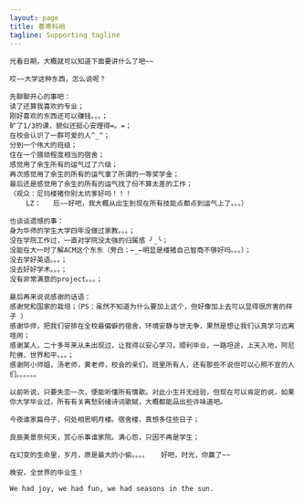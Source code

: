 ```yaml
---
layout: page
title: 春寒料峭 
tagline: Supporting tagline
---    
```

    光看日期，大概就可以知道下面要讲什么了吧~~

    哎~~大学这种东西，怎么说呢？

    先聊聊开心的事吧：
    读了还算我喜欢的专业；
    刚好喜欢的东西还可以赚钱。。。；
    旷了1/3的课，貌似还挺心安理得=。=；
    在校会认识了一群可爱的人^_^；
    分到一个伟大的班级；
    住在一个猥琐程度相当的宿舍；
    感觉用了余生所有的运气过了六级；
    再次感觉用了余生的所有的运气拿了所谓的一等奖学金；
    最后还是感觉用了余生的所有的运气找了份不算太差的工作；
    （观众：尼玛楼猪你别太坑爹好吗！！！
        LZ：   厄~~好吧，我大概从出生到现在所有技能点都点到运气上了。。。）

    也谈谈遗憾的事：
    身为华师的学生大学四年没做过家教。。。；
    没在学院工作过，一直对学院没太强的归属感 ╯_╰；
    没能在大一时了解ACM这个东东（旁白：←_←明显是楼猪自己智商不够好吗。。。）；
    没去学好英语。。。；
    没去好好学术。。。；
    没有非常满意的project。。。；
    
    最后再来说说感谢的话语：
    感谢党和国家的栽培；（PS：虽然不知道为什么要加上这个，但好像加上去可以显得很厉害的样子 ）
    感谢华师，把我们安排在全校最偏僻的宿舍，环境安静与世无争，果然是想让我们认真学习远离喧闹；
    感谢某人，二十多年来从未出现过，让我得以安心学习，顺利毕业，一路坦途，上天入地，阿尼陀佛，世界和平。。。；
    感谢阿小师姐，汤老师，黄老师，校会的亲们，班里所有人，还有那些不说但可以心照不宣的人们。。。。。。
    
    以前听说，只要失恋一次，便能听懂所有情歌。对此小生并无经验，但现在可以肯定的说，如果你大学毕业过，所有有关离愁别绪诗词歌赋，大概都能品出些许味道吧。

    今夜谁家扁舟子，何处相思明月楼。宿舍楼，真想多住些日子；

    良辰美景奈何天，赏心乐事谁家院。满心怨，只因不再是学生；

    在幻变的生命里，岁月，原是最大的小偷。。。。   好吧，时光，你赢了~~

    晚安，全世界的毕业生！

    We had joy, we had fun, we had seasons in the sun.
